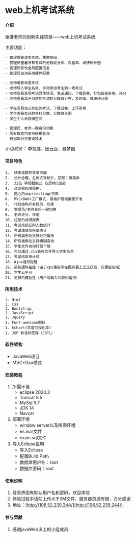 # web上机考试系统

#### 介绍
谢谦老师的创新实践项目——web上机考试系统

主要功能：

    - 管理增删改查老师、重置密码
    - 管理员查看所有考试的分数段分布、及格率、成绩统计图
    - 管理员修改全局配置信息
    - 管理员监测系统硬件配置
    
    - 老师增删改查考试
    - 老师导入学生名单、手动添加考生到一场考试
    - 老师查看某场考试具体情况、发送通知、下载答卷、打包班级答卷、评分
    - 老师查看自己创建的考试的分数段分布，及格率，成绩统计图
    
    - 学生查看自己参加的考试、下载试卷、上传答卷
    - 学生查看自己的各科分数、分数统计图
    - 学生个人云存储空间

    - 管理员、老师一键身份切换
    - 所有搜索均支持模糊查询
    - 数据库分页查询技术

*小组成员：* 李福连、田云召、聂梦园

#### 项目特色
    1.	精美炫酷的登录页面
    2.	设计合理，左侧式导航栏，顶部二级菜单
    3.	32位 字段截取式 双层MD5加密
    4.	过滤器权限保护，
    5.	贴心的nopriviliage页面
    6.	MVC+DAO+工厂模式，易维护易拓展便开发
    7.	代码结构开发规范，优美
    8.	管理员/老师身份一键切换
    9.	老师评分、评语
    10.	炫酷的成绩报表
    11.	考试成绩区间人数统计
    12.	考试成绩及格率统计
    13.	所有展示处支持分页展示
    14.	所有搜索处支持模糊查询
    15.	学生文件自动打包下载
    16.	可以通过.xls表格文件导入学生名单
    17.	考试结束倒计时
    18.	Ajax通知提醒
    19.	系统硬件监控（由于cpu使用率在服务器上无法获取，仅保留前端）
    20.	学生云平台
    21.	足够的健壮性（用户误输入后顺利运行）

#### 所用技术

    1. Html
    1. Css
    1. Bootstrap
    1. JavaScript
    1. Jquery
    1. Font-awesome图标
    1. Echart(百度可视化库)
    1. JSP 标准标签库（JSTL）

#### 软件架构
- JavaWeb项目
- MVC+Dao模式

#### 安装教程

1.  所需环境
    - eclipse 2020.3
    - Tomcat 8.5
    - MySql 5.7
    - JDK 14
    - Navcat
2.  部署环境
    - window server以及所需环境
    - es.war文件
    - exam.sql文件
3.  导入Eclipse说明
    - 导入Eclipse
    - 配置Bulid Path
    - 数据库用户名：root
    - 数据库密码：root

#### 使用说明

1.  登录界面有默认用户名和密码，欢迎体验
2.  体验过程中请勿上传大于2M文件，服务器资源有限，万分感谢
3.  地址：[http://106.52.239.244/](http://106.52.239.244/)

#### 参与贡献

1.  感谢javaWeb课上的小组成员
